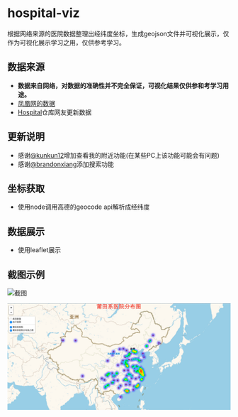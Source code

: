 # hospital-viz
根据网络来源的医院数据整理出经纬度坐标，生成geojson文件并可视化展示，仅作为可视化展示学习之用，仅供参考学习。
## 数据来源
- **数据来自网络，对数据的准确性并不完全保证，可视化结果仅供参和考学习用途。**
- [凤凰网的数据](http://news.ifeng.com/mainland/special/ptxyy/)
- [Hospital](https://github.com/langhua9527/Hospital)仓库网友更新数据

## 更新说明

- 感谢[@kunkun12](https://github.com/kunkun12)增加查看我的附近功能(在某些PC上该功能可能会有问题)
- 感谢[@brandonxiang](https://github.com/brandonxiang)添加搜索功能

## 坐标获取

- 使用node调用高德的geocode api解析成经纬度

## 数据展示

- 使用leaflet展示

## 截图示例

![截图](https://raw.githubusercontent.com/wandergis/hospital-viz/gh-pages/screenshot2.png)

![截图](https://raw.githubusercontent.com/wandergis/hospital-viz/gh-pages/screenshot.png)


